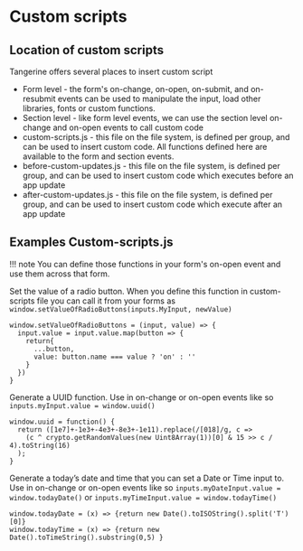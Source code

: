 # Custom scripts

## Location of custom scripts
Tangerine offers several places to insert custom script

- Form level - the form's on-change, on-open, on-submit, and on-resubmit events can be used to manipulate the input, load other libraries, fonts or custom functions.
- Section level - like form level events, we can use the section level on-change and on-open events to call custom code
- custom-scripts.js - this file on the file system, is defined per group, and can be used to insert custom code. All functions defined here are available to the form and section events. 
- before-custom-updates.js - this file on the file system, is defined per group, and can be used to insert custom code which executes before an app update
- after-custom-updates.js - this file on the file system, is defined per group, and can be used to insert custom code which execute after an app update

## Examples Custom-scripts.js

!!! note 
    You can define those functions in your form's on-open event and use them across that form.

Set the value of a radio button. When you define this function in custom-scripts file you can call it from your forms as `window.setValueOfRadioButtons(inputs.MyInput, newValue)`

```
window.setValueOfRadioButtons = (input, value) => {
  input.value = input.value.map(button => {
    return{
      ...button,
      value: button.name === value ? 'on' : ''
    }
  })
}
```

Generate a UUID function. Use in on-change or on-open events like so `inputs.myInput.value = window.uuid()`

```
window.uuid = function() {
  return ([1e7]+-1e3+-4e3+-8e3+-1e11).replace(/[018]/g, c =>
    (c ^ crypto.getRandomValues(new Uint8Array(1))[0] & 15 >> c / 4).toString(16)
  );
}
```

Generate a today’s date and time that you can set a Date or Time input to. Use in on-change or on-open events like so `inputs.myDateInput.value = window.todayDate()` or `inputs.myTimeInput.value = window.todayTime()`

```
window.todayDate = (x) => {return new Date().toISOString().split('T')[0]}
window.todayTime = (x) => {return new Date().toTimeString().substring(0,5) }
```

